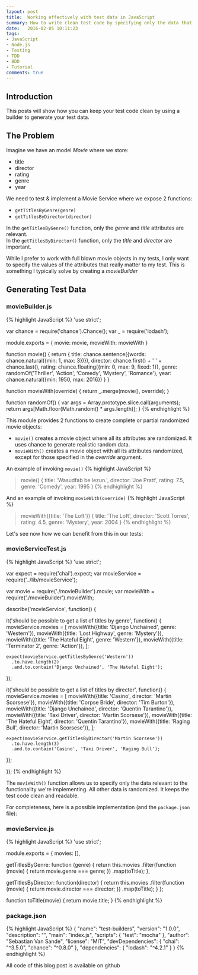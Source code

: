 ```yaml
---
layout: post
title:  Working effectively with test data in JavaScript
summary: How to write clean test code by specifying only the data that matters to your test.
date:   2016-02-05 10:11:23
tags:
- JavaScript
- Node.js
- Testing
- TDD
- BDD
- Tutorial
comments: true
---
```


## Introduction

This posts will show how you can keep your test code clean by using a builder to generate your test data.

## The Problem

Imagine we have an model _Movie_ where we store:

* title
* director
* rating
* genre
* year

We need to test & implement a Movie Service where we expose 2 functions:

* `getTitlesByGenre(genre)`
* `getTitlesByDirector(director)`

In the `getTitlesByGenre()` function, only the  _genre_ and _title_ attributes are relevant. <br />In the `getTitlesByDirector()` function, only the _title_ and _director_ are important.

While I prefer to work with full blown movie objects in my tests, I only want to specify the values of the attributes that really matter to my test. This is something I typically solve by creating a _movieBuilder_

## Generating Test Data

### movieBuilder.js
{% highlight JavaScript %}
'use strict';

var chance = require('chance').Chance();
var _ = require('lodash');

module.exports = {
  movie: movie,
  movieWith: movieWith
}

function movie() {
  return {
    title: chance.sentence({words: chance.natural({min: 1, max: 3})}),
    director: chance.first() + ' ' + chance.last(),
    rating: chance.floating({min: 0, max: 9, fixed: 1}),
    genre: randomOf('Thriller', 'Action', 'Comedy', 'Mystery', 'Romance'),
    year: chance.natural({min: 1950, max: 2016})
  }
}

function movieWith(override) {
  return _.merge(movie(), override);
}

function randomOf() {
  var args = Array.prototype.slice.call(arguments);
  return args[Math.floor(Math.random() * args.length)];
}
{% endhighlight %}

This module provides 2 functions to create complete or partial randomized movie objects:

* `movie()` creates a movie object where all its attributes are randomized. It uses chance to generate realistic random data.
* `movieWith()` creates a movie object with all its attributes randomized, except for those specified in the _override_ argument.

An example of invoking `movie()`
{% highlight JavaScript %}
> movie()
{ title: 'Wasudfab be lezun.',
  director: 'Joe Pratt',
  rating: 7.5,
  genre: 'Comedy',
  year: 1995 }
{% endhighlight %}

And an example of invoking `movieWith(override)`
{% highlight JavaScript %}
> movieWith({title: 'The Loft'})
{ title: 'The Loft',
  director: 'Scott Torres',
  rating: 4.5,
  genre: 'Mystery',
  year: 2004 }
{% endhighlight %}

Let's see now how we can benefit from this in our tests:

### movieServiceTest.js

{% highlight JavaScript %}
'use strict';

var expect = require('chai').expect;
var movieService = require('../lib/movieService');

var movie = require('./movieBuilder').movie;
var movieWith = require('./movieBuilder').movieWith;

describe('movieService', function() {

  it('should be possible to get a list of titles by genre', function() {
    movieService.movies = [
      movieWith({title: 'Django Unchained', genre: 'Western'}),
      movieWith({title: 'Lost Highway', genre: 'Mystery'}),
      movieWith({title: 'The Hateful Eight', genre: 'Western'}),
      movieWith({title: 'Terminator 2', genre: 'Action'}),
    ];

    expect(movieService.getTitlesByGenre('Western'))
      .to.have.length(2)
      .and.to.contain('Django Unchained', 'The Hateful Eight');
  });

  it('should be possible to get a list of titles by director', function() {
    movieService.movies = [
      movieWith({title: 'Casino', director: 'Martin Scorsese'}),
      movieWith({title: 'Corpse Bride', director: 'Tim Burton'}),
      movieWith({title: 'Django Unchained', director: 'Quentin Tarantino'}),
      movieWith({title: 'Taxi Driver', director: 'Martin Scorsese'}),
      movieWith({title: 'The Hateful Eight', director: 'Quentin Tarantino'}),
      movieWith({title: 'Raging Bull', director: 'Martin Scorsese'}),
    ];

    expect(movieService.getTitlesByDirector('Martin Scorsese'))
      .to.have.length(3)
      .and.to.contain('Casino', 'Taxi Driver', 'Raging Bull');
  });

});
{% endhighlight %}

The `movieWith()` function allows us to specify only the data relevant to the functionality we're implementing.
All other data is randomized. It keeps the test code clean and readable.

For completeness, here is a possible implementation (and the `package.json` file):

### movieService.js

{% highlight JavaScript %}
'use strict';

module.exports = {
  movies: [],

  getTitlesByGenre: function (genre) {
    return this.movies
      .filter(function (movie) {
        return movie.genre === genre;
      })
      .map(toTitle);
  },

  getTitlesByDirector: function(director) {
    return this.movies
      .filter(function (movie) {
        return movie.director === director;
      })
      .map(toTitle);
  }
};

function toTitle(movie) {
  return movie.title;
}
{% endhighlight %}

### package.json

{% highlight JavaScript %}
{
  "name": "test-builders",
  "version": "1.0.0",
  "description": "",
  "main": "index.js",
  "scripts": {
    "test": "mocha"
  },
  "author": "Sebastian Van Sande",
  "license": "MIT",
  "devDependencies": {
    "chai": "^3.5.0",
    "chance": "^0.8.0"
  },
  "dependencies": {
    "lodash": "^4.2.1"
  }
}
{% endhighlight %}

All code of this blog post is available on github
